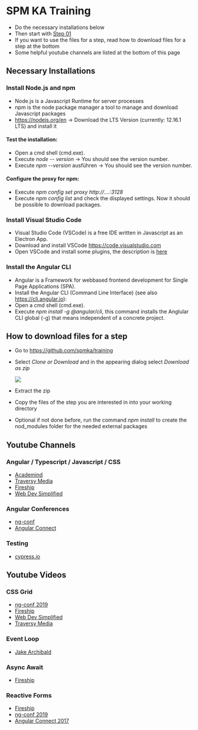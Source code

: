 # SPM KA Training

* Do the necessary installations below
* Then start with [Step 01](https://github.com/spmka/training/wiki)
* If you want to use the files for a step, read how to download files for a step at the bottom
* Some helpful youtube channels are listed at the bottom of this page

## Necessary Installations
### Install Node.js and npm
  * Node.js is a Javascript Runtime for server processes
  * npm is the node package manager a tool to manage and download Javascript packages
  * https://nodejs.org/en -> Download the LTS Version (currently: 12.16.1 LTS) and install it
  
  #### Test the installation:
  * Open a cmd shell (cmd.exe).
  * Execute *node -- version* -> You should see the version number.
  * Execute *npm --version* ausführen -> You should see the version number.
  
  #### Configure the proxy for npm:
  * Execute *npm config set proxy http://....:3128*
  * Execute *npm config list* and check the displayed settings. Now it should be possible to download packages.
  
### Install Visual Studio Code
  * Visual Studio Code (VSCode) is a free IDE written in Javascript as an Electron App.
  * Download and install VSCode https://code.visualstudio.com
  * Open VSCode and install some plugins, the description is [here](https://github.com/spmka/training/wiki/VSCode-Plugins)
  
### Install the Angular CLI
  * Angular is a Framework for webbased frontend development for Single Page Applications (SPA).
  * Install the Angular CLI (Command Line Interface) (see also https://cli.angular.io):
  * Open a cmd shell (cmd.exe).
  * Execute *npm install -g @angular/cli*, this command installs the Anglular CLI global (-g) that means independent of a concrete project.

## How to download files for a step
* Go to https://github.com/spmka/training
* Select *Clone or Download* and in the appearing dialog select *Download as zip*

    ![](https://github.com/spmka/training/blob/master/doc/images/download.jpg)
    
 * Extract the zip
 * Copy the files of the step you are interested in into your working directory
 * Optional if not done before, run the command *npm install* to create the nod_modules folder for the needed external packages 
 
## Youtube Channels
### Angular / Typescript / Javascript / CSS
* [Academind](https://www.youtube.com/channel/UCSJbGtTlrDami-tDGPUV9-w/playlists)
* [Traversy Media](https://www.youtube.com/user/TechGuyWeb/playlists)
* [Fireship](https://www.youtube.com/channel/UCsBjURrPoezykLs9EqgamOA/playlists)
* [Web Dev Simplified](https://www.youtube.com/channel/UCFbNIlppjAuEX4znoulh0Cw/playlists)
### Angular Conferences
* [ng-conf](https://www.youtube.com/user/ngconfvideos/featured)
* [Angular Connect](https://www.youtube.com/channel/UCzrskTiT_ObAk3xBkVxMz5g/playlists)
### Testing
* [cypress.io](https://www.youtube.com/channel/UC-EOsTo2l2x39e4JmSaWNRQ/featured)

## Youtube Videos
### CSS Grid
* [ng-conf 2019](https://www.youtube.com/watch?v=lh6n0JxXD_g)
* [Fireship](https://www.youtube.com/watch?v=705XCEruZFs)
* [Web Dev Simplified](https://www.youtube.com/watch?v=9zBsdzdE4sM)
* [Traversy Media](https://www.youtube.com/watch?v=jV8B24rSN5o)

### Event Loop
* [Jake Archibald](https://www.youtube.com/watch?v=cCOL7MC4Pl0)

### Async Await
* [Fireship](https://www.youtube.com/watch?v=vn3tm0quoqEo)

### Reactive Forms
* [Fireship](https://www.youtube.com/watch?v=vn3tm0quoqE)
* [ng-conf 2019](https://www.youtube.com/watch?v=Rq4vjSkidPk)
* [Angular Connect 2017](https://www.youtube.com/watch?v=CD_t3m2WMM8)
